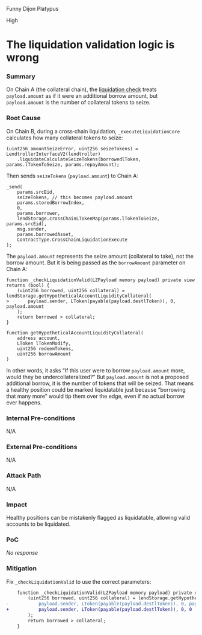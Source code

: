 Funny Dijon Platypus

High

# The liquidation validation logic is wrong

### Summary

On Chain A (the collateral chain), the [liquidation check](https://github.com/sherlock-audit/2025-05-lend-audit-contest/blob/713372a1ccd8090ead836ca6b1acf92e97de4679/Lend-V2/src/LayerZero/CrossChainRouter.sol#L431-L436) treats `payload.amount` as if it were an additional borrow amount, but `payload.amount` is the number of collateral tokens to seize.

### Root Cause

On Chain B, during a cross‐chain liquidation, `_executeLiquidationCore` calculates how many collateral tokens to seize:

```solidity
(uint256 amountSeizeError, uint256 seizeTokens) = LendtrollerInterfaceV2(lendtroller)
    .liquidateCalculateSeizeTokens(borrowedlToken, params.lTokenToSeize, params.repayAmount);
```

Then sends `seizeTokens` (`payload.amount`) to Chain A:

```solidity
_send(
    params.srcEid,
    seizeTokens, // this becomes payload.amount
    params.storedBorrowIndex,
    0,
    params.borrower,
    lendStorage.crossChainLTokenMap(params.lTokenToSeize, params.srcEid),
    msg.sender,
    params.borrowedAsset,
    ContractType.CrossChainLiquidationExecute
);
```

The `payload.amount` represents the seize amount (collateral to take), not the borrow amount. But it is being passed as the `borrowAmount` parameter on Chain A:

```solidity
function _checkLiquidationValid(LZPayload memory payload) private view returns (bool) {
    (uint256 borrowed, uint256 collateral) = lendStorage.getHypotheticalAccountLiquidityCollateral(
>       payload.sender, LToken(payable(payload.destlToken)), 0, payload.amount
    );
    return borrowed > collateral;
}
```

```solidity
function getHypotheticalAccountLiquidityCollateral(
    address account,
    LToken lTokenModify,
    uint256 redeemTokens,
    uint256 borrowAmount
)
```

In other words, it asks “If this user were to borrow `payload.amount` more, would they be undercollateralized?” But `payload.amount` is not a proposed additional borrow, it is the number of tokens that will be seized. That means a healthy position could be marked liquidatable just because “borrowing that many more” would tip them over the edge, even if no actual borrow ever happens.

### Internal Pre-conditions

N/A

### External Pre-conditions

N/A

### Attack Path

N/A

### Impact

Healthy positions can be mistakenly flagged as liquidatable, allowing valid accounts to be liquidated.

### PoC

_No response_

### Mitigation

Fix `_checkLiquidationValid` to use the correct parameters:

```diff
    function _checkLiquidationValid(LZPayload memory payload) private view returns (bool) {
        (uint256 borrowed, uint256 collateral) = lendStorage.getHypotheticalAccountLiquidityCollateral(
-           payload.sender, LToken(payable(payload.destlToken)), 0, payload.amount
+           payload.sender, LToken(payable(payload.destlToken)), 0, 0
        );
        return borrowed > collateral;
    }
```